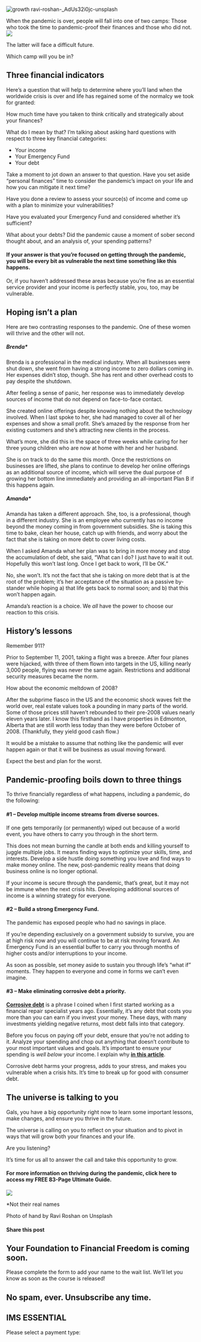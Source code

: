 ![growth ravi-roshan-_AdUs32i0jc-unsplash](https://yourfinanciallaunchpad.com/wp-content/uploads/elementor/thumbs/growth-ravi-roshan-_AdUs32i0jc-unsplash-scaled-qdc6cmzytjfl1fri5t9j8vqkulav3ux2ws6d2sfatk.jpg "growth ravi-roshan-_AdUs32i0jc-unsplash")

When the pandemic is over, people will fall into one of two camps: Those who took the time to pandemic-proof their finances and those who did not. ![](attachments/growth-ravi-roshan-_AdUs32i0jc-unsplash-1024x575.jpg)

The latter will face a difficult future.

Which camp will you be in?

## Three financial indicators

Here’s a question that will help to determine where you’ll land when the worldwide crisis is over and life has regained some of the normalcy we took for granted:

How much time have you taken to think critically and strategically about your finances?

What do I mean by that? I’m talking about asking hard questions with respect to three key financial categories:

- Your income
- Your Emergency Fund
- Your debt

Take a moment to jot down an answer to that question. Have you set aside “personal finances” time to consider the pandemic’s impact on your life and how you can mitigate it next time?

Have you done a review to assess your source(s) of income and come up with a plan to minimize your vulnerabilities?

Have you evaluated your Emergency Fund and considered whether it’s sufficient?

What about your debts? Did the pandemic cause a moment of sober second thought about, and an analysis of, your spending patterns?

#### If your answer is that you’re focused on getting through the pandemic, you will be every bit as vulnerable the next time something like this happens.

Or, if you haven’t addressed these areas because you’re fine as an essential service provider and your income is perfectly stable, you, too, may be vulnerable.

## Hoping isn’t a plan

Here are two contrasting responses to the pandemic. One of these women will thrive and the other will not.

##### Brenda\*

Brenda is a professional in the medical industry. When all businesses were shut down, she went from having a strong income to zero dollars coming in. Her expenses didn’t stop, though. She has rent and other overhead costs to pay despite the shutdown.

After feeling a sense of panic, her response was to immediately develop sources of income that do not depend on face-to-face contact.

She created online offerings despite knowing nothing about the technology involved. When I last spoke to her, she had managed to cover all of her expenses and show a small profit. She’s amazed by the response from her existing customers and she’s attracting new clients in the process.

What’s more, she did this in the space of three weeks while caring for her three young children who are now at home with her and her husband.

She is on track to do the same this month. Once the restrictions on businesses are lifted, she plans to continue to develop her online offerings as an additional source of income, which will serve the dual purpose of growing her bottom line immediately and providing an all-important Plan B if this happens again.

##### Amanda\*

Amanda has taken a different approach. She, too, is a professional, though in a different industry. She is an employee who currently has no income beyond the money coming in from government subsidies. She is taking this time to bake, clean her house, catch up with friends, and worry about the fact that she is taking on more debt to cover living costs.

When I asked Amanda what her plan was to bring in more money and stop the accumulation of debt, she said, “What can I do? I just have to wait it out. Hopefully this won’t last long. Once I get back to work, I’ll be OK.”

No, she won’t. It’s not the fact that she is taking on more debt that is at the root of the problem; it’s her acceptance of the situation as a passive by-stander while hoping a) that life gets back to normal soon; and b) that this won’t happen again.

Amanda’s reaction is a choice. We *all* have the power to choose our reaction to this crisis.

## History’s lessons

Remember 911?

Prior to September 11, 2001, taking a flight was a breeze. After four planes were hijacked, with three of them flown into targets in the US, killing nearly 3,000 people, flying was never the same again. Restrictions and additional security measures became the norm.

How about the economic meltdown of 2008?

After the subprime fiasco in the US and the economic shock waves felt the world over, real estate values took a pounding in many parts of the world. Some of those prices still haven’t rebounded to their pre-2008 values nearly eleven years later. I know this firsthand as I have properties in Edmonton, Alberta that are still worth less today than they were before October of 2008. (Thankfully, they yield good cash flow.)

It would be a mistake to assume that nothing like the pandemic will ever happen again or that it will be business as usual moving forward.

Expect the best and plan for the worst.

## Pandemic-proofing boils down to three things

To thrive financially regardless of what happens, including a pandemic, do the following:

#### #1 – Develop multiple income streams from diverse sources.

If one gets temporarily (or permanently) wiped out because of a world event, you have others to carry you through in the short term.

This does not mean burning the candle at both ends and killing yourself to juggle multiple jobs. It means finding ways to optimize your skills, time, and interests. Develop a side hustle doing something you love and find ways to make money online. The new, post-pandemic reality means that doing business online is no longer optional.

If your income is secure through the pandemic, that’s great, but it may not be immune when the next crisis hits. Developing additional sources of income is a winning strategy for everyone.

#### #2 – Build a strong Emergency Fund.

The pandemic has exposed people who had no savings in place.

If you’re depending exclusively on a government subsidy to survive, you are at high risk now and you will continue to be at risk moving forward. An Emergency Fund is an essential buffer to carry you through months of higher costs and/or interruptions to your income.

As soon as possible, set money aside to sustain you through life’s “what if” moments. They happen to everyone and come in forms we can’t even imagine.

#### #3 – Make eliminating corrosive debt a priority.

**[Corrosive debt](https://yflmainprod.wpengine.com/2017/02/are-you-really-living-within-your-means/)** is a phrase I coined when I first started working as a financial repair specialist years ago. Essentially, it’s any debt that costs you more than you can earn if you invest your money. These days, with many investments yielding negative returns, most debt falls into that category.

Before you focus on paying off your debt, ensure that you’re not adding to it. Analyze your spending and chop out anything that doesn’t contribute to your most important values and goals. It’s important to ensure your spending is *well below* your income. I explain why **[in this article](https://yflmainprod.wpengine.com/2018/10/why-living-within-your-means-isnt-enough/)**.

Corrosive debt harms your progress, adds to your stress, and makes you vulnerable when a crisis hits. It’s time to break up for good with consumer debt.

## The universe is talking to you

Gals, you have a big opportunity right now to learn some important lessons, make changes, and ensure you thrive in the future.

The universe is calling on you to reflect on your situation and to pivot in ways that will grow both your finances and your life.

Are you listening?

It’s time for us all to answer the call and take this opportunity to grow.

#### For more information on thriving during the pandemic, click here to access my FREE 83-Page Ultimate Guide.

![](attachments/Ultimate-Guide-cover.png)

\*Not their real names

Photo of hand by Ravi Roshan on Unsplash

#### Share this post

## Your Foundation to Financial Freedom is coming soon.

Please complete the form to add your name to the wait list. We’ll let you know as soon as the course is released!

## No spam, ever. Unsubscribe any time.

## IMS ESSENTIAL

Please select a payment type: